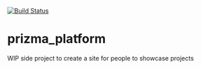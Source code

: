 [![Build Status](https://travis-ci.org/bradleyelsmore/prizma_platform.svg?branch=master)](https://travis-ci.org/bradleyelsmore/prizma_platform)

# prizma_platform
WIP side project to create a site for people to showcase projects
